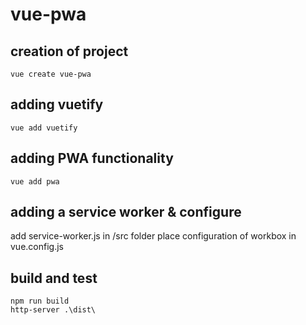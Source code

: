 # vue-pwa

## creation of project
`vue create vue-pwa`

## adding vuetify
`vue add vuetify`

## adding PWA functionality
`vue add pwa`

## adding a service worker & configure
add service-worker.js in /src folder
place configuration of workbox in vue.config.js

## build and test
`npm run build`\
`http-server .\dist\`
